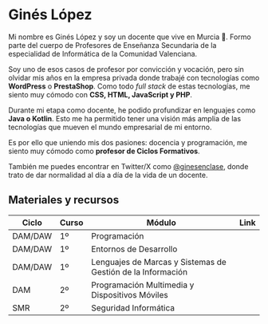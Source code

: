 # Ginés López

Mi nombre es Ginés López y soy un docente que vive en Murcia 🍋. Formo parte del cuerpo de Profesores de Enseñanza Secundaria de la especialidad de Informática de la Comunidad Valenciana.

Soy uno de esos casos de profesor por convicción y vocación, pero sin olvidar mis años en la empresa privada donde trabajé con tecnologías como **WordPress** o **PrestaShop**. Como todo *full stack* de estas tecnologías, me siento muy cómodo con **CSS, HTML, JavaScript y PHP**.

Durante mi etapa como docente, he podido profundizar en lenguajes como **Java o Kotlin**. Esto me ha permitido tener una visión más amplia de las tecnologías que mueven el mundo empresarial de mi entorno.

Es por ello que uniendo mis dos pasiones: docencia y programación, me siento muy cómodo como **profesor de Ciclos Formativos**.

También me puedes encontrar en Twitter/X como [@ginesenclase](https://twitter.com/ginesenclase), donde trato de dar normalidad al día a día de la vida de un docente.

## Materiales y recursos

|Ciclo 	|Curso|Módulo  	|Link  	|
|---	  |---	|---	      |---	    |
|DAM/DAW |1º  |Programación |   	|
|DAM/DAW |1º  |Entornos de Desarrollo |   	|
|DAM/DAW |1º  |Lenguajes de Marcas y Sistemas de Gestión de la Información |   	|
|DAM |2º  |Programación Multimedia y Dispositivos Móviles |   	|
|SMR |2º  |Seguridad Informática |   	|
